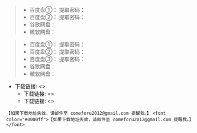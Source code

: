 > * 百度盘①：[]()  提取密码：
> * 百度盘②：[]()  提取密码：
> * 谷歌网盘：
> * 微软网盘：

> * 百度盘①：[]()  提取密码：
> * 百度盘②：[]()  提取密码：
> * 百度盘③：[]()  提取密码：
> * 谷歌网盘：
> * 微软网盘：


 * 下载链接:  <>
   * 下载链接:  <>
   * 下载链接:  <>

`【如果下载地址失效，请邮件至 comeforu2012@gmail.com 提醒我。】`
`<font color="#0000ff">【如果下载地址失效，请邮件至 comeforu2012@gmail.com 提醒我。】</font>`

